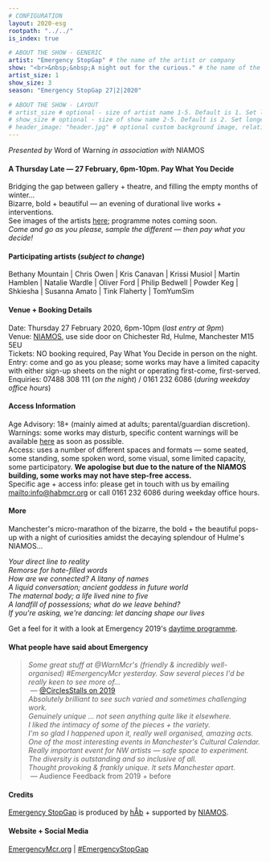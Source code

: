 ```yaml
---
# CONFIGURATION
layout: 2020-esg
rootpath: "../../"
is_index: true

# ABOUT THE SHOW - GENERIC
artist: "Emergency StopGap" # the name of the artist or company
show: "<br>&nbsp;&nbsp;A night out for the curious." # the name of the show
artist_size: 1
show_size: 3
season: "Emergency StopGap 27|2|2020"

# ABOUT THE SHOW - LAYOUT
# artist_size # optional - size of artist name 1-5. Default is 1. Set longer names to lower values
# show_size # optional - size of show name 2-5. Default is 2. Set longer names to lower values
# header_image: "header.jpg" # optional custom background image, relative to current page
---
```

*Presented by* Word of Warning *in association with* NIAMOS           
         
#### A Thursday Late — 27 February, 6pm-10pm. Pay What You Decide             
Bridging the gap between gallery + theatre, and filling the empty months of winter…<br>Bizarre, bold + beautiful — an evening of durational live works + interventions.<br>See images of the artists [here](/galleries/2020-emergencystopgappre); programme notes coming soon.<br>*Come and go as you please, sample the different — then pay what you decide!*         
             
#### Participating artists (*subject to change*)          
Bethany Mountain | Chris Owen | Kris Canavan | Krissi Musiol | Martin Hamblen | Natalie Wardle | Oliver Ford | Philip Bedwell | Powder Keg | Shkiesha | Susanna Amato | Tink Flaherty | TomYumSim         
         
#### Venue + Booking Details         
Date: Thursday 27 February 2020, 6pm-10pm (*last entry at 9pm*)           
Venue: <a href="http://www.niamos.space" target="_blank">NIAMOS</a>, use side door on Chichester Rd, Hulme, Manchester M15 5EU        
Tickets: NO booking required, Pay What You Decide in person on the night.<br>Entry: come and go as you please; some works may have a limited capacity with either sign-up sheets on the night or operating first-come, first-served.       
Enquiries: 07488 308 111 (*on the night*) / 0161 232 6086 (*during weekday office hours*)          
         
#### Access Information       
Age Advisory: 18+ (mainly aimed at adults; parental/guardian discretion).<br>Warnings: some works may disturb, specific content warnings will be available [here](/warnings) as soon as possible.<br>Access: uses a number of different spaces and formats — some seated, some standing, some spoken word, some visual, some limited capacity, some participatory. **We apologise but due to the nature of the NIAMOS building, some works may not have step-free access.**<br>Specific age + access info: please get in touch with us by emailing <mailto:info@habmcr.org> or call 0161 232 6086 during weekday office hours.        
            
#### More            
Manchester's micro-marathon of the bizarre, the bold + the beautiful pops-up with a night of curiosities amidst the decaying splendour of Hulme's NIAMOS…           
        
*Your direct line to reality<br>Remorse for hate-filled words<br>How are we connected? A litany of names<br>A liquid conversation; ancient goddess in future world<br>The maternal body; a life lived nine to five<br>A landfill of possessions; what do we leave behind?<br>If you're asking, we're dancing: let dancing shape our lives*            
          
Get a feel for it with a look at Emergency 2019's [daytime programme](/archive/2019-emergency/daytime).         
            
#### What people have said about Emergency         
>*Some great stuff at @WarnMcr's (friendly & incredibly well-organised) #EmergencyMcr yesterday. Saw several pieces I'd be really keen to see more of…*<br>&nbsp;— <a href="http://twitter.com/CirclesStalls/status/1175770007474724871" target="_blank">@CirclesStalls on 2019</a><br>*Absolutely brilliant to see such varied and sometimes challenging work.*<br>*Genuinely unique … not seen anything quite like it elsewhere.*<br>*I liked the intimacy of some of the pieces + the variety.*<br>*I'm so glad I happened upon it, really well organised, amazing acts.*<br>*One of the most interesting events in Manchester's Cultural Calendar.*<br>*Really important event for NW artists — safe space to experiment.*<br>*The diversity is outstanding and so inclusive of all.*<br>*Thought provoking & frankly unique. It sets Manchester apart.*<br>&nbsp;— Audience Feedback from 2019 + before          
         
#### Credits         
[Emergency StopGap](/hab/emergency) is produced by [hÅb](/hab) + supported by <a href="http://www.niamos.space" target="_blank">NIAMOS</a>.        
                
#### Website + Social Media
<a href="http://emergencymcr.org" target="_blank">EmergencyMcr.org</a> | <a href="http://twitter.com/hashtag/EmergencyStopGap" target="_blank">#EmergencyStopGap</a>

